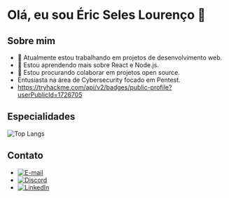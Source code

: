 # Olá, eu sou Éric Seles Lourenço 👋

## Sobre mim
- 🔭 Atualmente estou trabalhando em projetos de desenvolvimento web.
- 🌱 Estou aprendendo mais sobre React e Node.js.
- 👯 Estou procurando colaborar em projetos open source.
- Entusiasta na área de Cybersecurity focado em Pentest.
- https://tryhackme.com/api/v2/badges/public-profile?userPublicId=1726705

## Especialidades 
![Top Langs](https://github-readme-stats-git-masterrstaa-rickstaa.vercel.app/api/top-langs/?username=EricSL07&layout=compact&bg_color=000&border_color=b0e0e6&title_color=b0e0e6&text_color=FFF)

## Contato
- [![E-mail](https://img.shields.io/badge/-Email-000?style=for-the-badge&logo=microsoft-outlook&logoColor=007BFF)](mailto:ericseles@alunos.utfpr.edu.br)
- [![Discord](https://img.shields.io/badge/Discord-7289DA?style=for-the-badge&logo=discord&logoColor=white)](https://discord.com/channels/@.erics./)
- [![LinkedIn](https://img.shields.io/badge/LinkedIn-0077B5?style=for-the-badge&logo=linkedin&logoColor=white)](https://www.linkedin.com/in/éric-seles-lourenço-8a840b273/)
